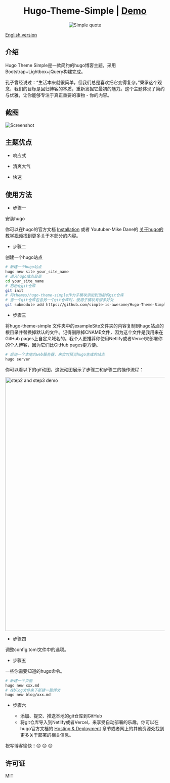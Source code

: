 <h1 align=center>Hugo-Theme-Simple | <a href="https://hugo.njxzc.top" target="_blank">Demo</a></h1>

<p align="center">
<img src="https://vip2.loli.io/2023/03/15/9LJ1QX8kKZrRtwA.webp" alt="Simple quote">
</p>

[English version](https://github.com/simple-is-awesome/Hugo-Theme-Simple/blob/main/README.md)

## 介绍

Hugo Theme Simple是一款简约的hugo博客主题，采用Bootstrap+Lightbox+jQuery构建完成。

孔子曾经说过：“生活本来就很简单，但我们总是喜欢把它变得复杂。”秉承这个观念，我们的目标是回归博客的本质，重新发掘它最初的魅力。这个主题体现了简约与优雅，让你能够专注于真正重要的事物 - 你的内容。

## 截图

![Screenshot](https://vip2.loli.io/2023/03/16/bRuOzHDndLXm8kT.webp)

## 主题优点

- 响应式

- 清爽大气

- 快速

## 使用方法

- 步骤一

安装hugo

你可以在hugo的官方文档 [Installation](https://gohugo.io/installation/) 或者 Youtuber-Mike Dane的 [关于hugo的教学视频](https://www.youtube.com/playlist?list=PLLAZ4kZ9dFpOnyRlyS-liKL5ReHDcj4G3)找到更多关于本部分的内容。

- 步骤二

创建一个hugo站点

```bash
# 新建一个hugo站点
hugo new site your_site_name
# 进入hugo站点目录
cd your_site_name
# 初始化git仓库
git init
# 将themes/hugo-theme-simple作为子模块添加到当前的git仓库
# 当一个git仓库包含另一个git仓库时，使用子模块有很多好处
git submodule add https://github.com/simple-is-awesome/Hugo-Theme-Simple.git themes/hugo-theme-simple
```

- 步骤三

将hugo-theme-simple
文件夹中的exampleSite文件夹的内容复制到hugo站点的根目录并替换掉默认的文件。记得删除掉CNAME文件，因为这个文件是我用来在GitHub pages上自定义域名的。我个人更推荐你使用Netlify或者Vercel来部署你的个人博客，因为它们比GitHub pages更方便。

```bash
# 启动一个本地的web服务器，来实时预览hugo生成的站点
hugo server
```

你可以看以下的gif动图，这张动图展示了步骤二和步骤三的操作流程：

<img src="https://github.com/simple-is-awesome/Hugo-Theme-Simple/blob/main/static/images/hugo_step2_step3.gif?raw=true" width="800px" alt="step2 and step3 demo">

 - 步骤四

调整config.toml文件中的选项。

 - 步骤五

一些你需要知道的hugo命令。

```bash
# 新建一个页面
hugo new xxx.md
# 在blog文件夹下新建一篇博文
hugo new blog/xxx.md
```

 - 步骤六

    - 添加、提交、推送本地的git仓库到GitHub
    - 将git仓库导入到Netlify或者Vercel，来享受自动部署的乐趣。你可以在hugo官方文档的 [Hosting & Deployment](https://gohugo.io/hosting-and-deployment/) 章节或者网上的其他资源处找到更多关于部署的相关信息。


祝写博客愉快！:blush: :blush: :blush:

## 许可证

MIT